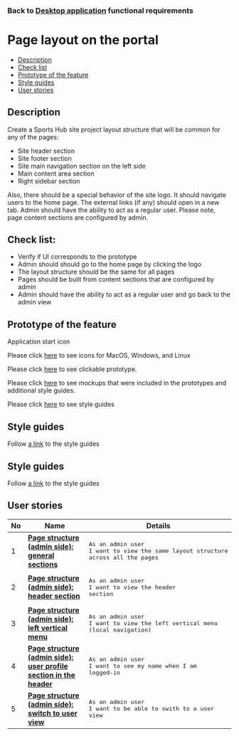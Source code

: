 ### Back to [Desktop application](../../#desktop-application) functional requirements

# Page layout on the portal

- [Description](#description)
- [Check list](#check-list)
- [Prototype of the feature](#prototype-of-the-feature)
- [Style guides](#style-guides)
- [User stories](#user-stories)

## Description

Create a Sports Hub site project layout structure that will be common for any of the pages:
  - Site header section
  - Site footer section
  - Site main navigation section on the left side
  - Main content area section
  - Right sidebar section

Also, there should be a special behavior of the site logo. It should navigate users to the home page. The external links (if any) should open in a new tab. Admin should have the ability to act as a regular user.
Please note, page content sections are configured by admin.

## Check list:

  - Verify if UI corresponds to the prototype
  - Admin should should go to the home page by clicking the logo
  - The layout structure should be the same for all pages
  - Pages should be built from content sections that are configured by admin
  - Admin should have the ability to act as a regular user and go back to the admin view

## Prototype of the feature

Application start icon

Please click [here](https://www.figma.com/file/Af10pm4LKvLpBUDvenPAWZ/Start-icon?node-id=0%3A1) to see icons for MacOS, Windows, and Linux

Please click [here](https://www.figma.com/proto/JVDTph8VY9Ye7kz8BTDxhJ/%231---Sports-Hub-General-Prototype?page-id=0%3A1073&node-id=0%3A1586&viewport=266%2C48%2C0.02&scaling=min-zoom&starting-point-node-id=0%3A1586) to see clickable prototype.

Please click [here](https://www.figma.com/file/JVDTph8VY9Ye7kz8BTDxhJ/%231---Sports-Hub-General-Prototype?node-id=0%3A1073) to see mockups that were included in the prototypes and additional style guides.

Please click [here](https://www.figma.com/proto/0zkkf5WC77OSpvyD6YXpFE/Style-guides?page-id=0%3A1&node-id=54%3A6358&viewport=266%2C48%2C0.54&scaling=min-zoom&starting-point-node-id=19%3A5368) to see style guides

## Style guides

Follow [a link](https://www.figma.com/proto/0zkkf5WC77OSpvyD6YXpFE/Style-guides?page-id=0%3A1&node-id=19%3A5368&viewport=266%2C48%2C0.54&scaling=min-zoom&starting-point-node-id=19%3A5368) to the style guides

## Style guides

Follow [a link](https://www.figma.com/proto/0zkkf5WC77OSpvyD6YXpFE/Style-guides?page-id=0%3A1&node-id=19%3A5368&viewport=266%2C48%2C0.54&scaling=min-zoom&starting-point-node-id=19%3A5368) to the style guides

## User stories

No           |      Name     |   Details
------------ | ------------- | -------------
1 |[**Page structure (admin side): general sections**](/sports_hub_portal/desktop_application_features/project_layout/user_stories/admin_side_general_page_structure)|<pre>As an admin user<br>I want to view the same layout structure across all the pages</pre>
2 |[**Page structure (admin side): header section**](/sports_hub_portal/desktop_application_features/project_layout/user_stories/admin_side_page_structure_header)|<pre>As an admin user<br>I want to view the header section</pre>
3 |[**Page structure (admin side): left vertical menu**](/sports_hub_portal/desktop_application_features/project_layout/user_stories/admin_side_left_vertical_menu)|<pre>As an admin user<br>I want to view the left vertical menu (local navigation)</pre>
4 |[**Page structure (admin side): user profile section in the header**](/sports_hub_portal/desktop_application_features/project_layout/user_stories/admin_side_user_profile_header_section)|<pre>As an admin user<br>I want to see my name when I am logged-in</pre>
5 |[**Page structure (admin side): switch to user view**](/sports_hub_portal/desktop_application_features/project_layout/user_stories/admin_side_switch_to_user_view)|<pre>As an admin user<br>I want to be able to swith to a user view</pre>
